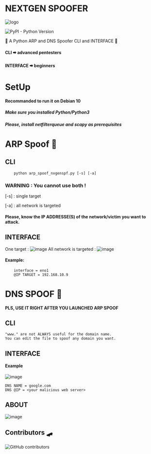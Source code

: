 # NEXTGEN SPOOFER
![logo](https://user-images.githubusercontent.com/61053314/132832369-540ded53-8aff-4ea7-bcd6-70dbe7109c1a.png)

![PyPI - Python Version](https://img.shields.io/pypi/pyversions/3?style=flat-square)

🥑 A Python ARP and DNS Spoofer CLI and INTERFACE 🥓

#### CLI 🠮 advanced pentesters
#### INTERFACE 🠮 beginners



# SetUp
#### Recommanded to run it on Debian 10
##### Make sure you installed Python/Python3
##### Please, install netfilterqueue and scapy as prerequisites

# ARP Spoof 💈
## CLI
		python arp_spoof_nxgenspf.py [-s] [-a]
    
### WARNING : You cannot use both !
[-s] : single target

[-a] : all network is targeted

#### Please, know the IP ADDRESSE(S) of the network/victim you want to attack.

## INTERFACE
One target : ![image](https://user-images.githubusercontent.com/61053314/135092929-215ff14a-efde-4b3d-ba2d-626e6969eaa5.png)
All network is targeted : ![image](https://user-images.githubusercontent.com/61053314/135093020-8ef53716-0be0-4390-bcf1-d27013cf9c47.png)

#### Example:
		interface = eno1
		@IP TARGET = 192.168.10.9
		
		
# DNS SPOOF 🍔
#### PLS, USE IT RIGHT AFTER YOU LAUNCHED ARP SPOOF
## CLI
	"www." are not ALWAYS useful for the domain name.
	You can edit the file to spoof any domain you want.
	
## INTERFACE
#### Example
![image](https://user-images.githubusercontent.com/61053314/135093120-b8b36176-fc22-496e-8b93-061b2518dc4f.png)

	DNS NAME = google.com
	DNS @IP = <your malicious web server> 
	
## ABOUT
![image](https://user-images.githubusercontent.com/61053314/135092217-d70b029e-c62c-4fdf-8bc5-95cc09f1c019.png)
## Contributors 🛹
![GitHub contributors](https://img.shields.io/github/contributors/saladandonionrings/nextgen_spoofer?style=flat-square)

